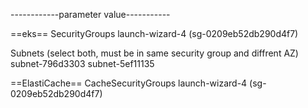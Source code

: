 ------------parameter value-----------

==eks==
SecurityGroups
launch-wizard-4 (sg-0209eb52db290d4f7)


Subnets (select both, must be in same security group and diffrent AZ)
subnet-796d3303
subnet-5ef11135


==ElastiCache==
CacheSecurityGroups
launch-wizard-4 (sg-0209eb52db290d4f7)